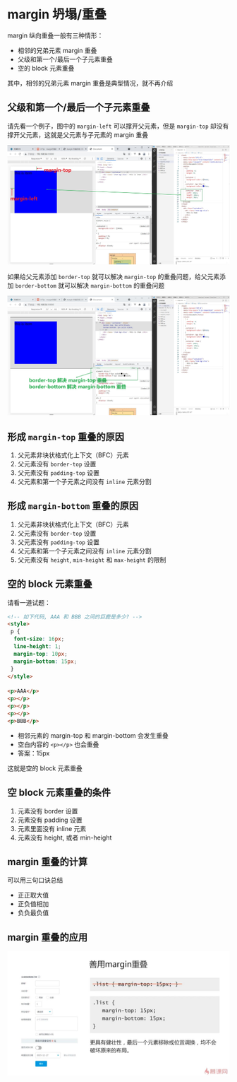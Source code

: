 # margin 坍塌/重叠

margin 纵向重叠一般有三种情形：

- 相邻的兄弟元素 margin 重叠
- 父级和第一个/最后一个子元素重叠
- 空的 block 元素重叠

其中，相邻的兄弟元素 margin 重叠是典型情况，就不再介绍

## 父级和第一个/最后一个子元素重叠

请先看一个例子，图中的 `margin-left` 可以撑开父元素，但是 `margin-top` 却没有撑开父元素，这就是父元素与子元素的 margin 重叠

![](./assets/margin-collapse1.jpg)

如果给父元素添加 `border-top` 就可以解决 `margin-top` 的重叠问题，给父元素添加 `border-bottom` 就可以解决 `margin-bottom` 的重叠问题

![](./assets/margin-collapse2.jpg)

## 形成 `margin-top` 重叠的原因

1. 父元素非块状格式化上下文（BFC）元素
2. 父元素没有 `border-top` 设置
3. 父元素没有 `padding-top` 设置
4. 父元素和第一个子元素之间没有 `inline` 元素分割

## 形成 `margin-bottom` 重叠的原因

1. 父元素非块状格式化上下文（BFC）元素
2. 父元素没有 `border-top` 设置
3. 父元素没有 `padding-top` 设置
4. 父元素和第一个子元素之间没有 `inline` 元素分割
5. 父元素没有 `height`, `min-height` 和 `max-height` 的限制

## 空的 block 元素重叠

请看一道试题：

```html
<!-- 如下代码, AAA 和 BBB 之间的巨鹿是多少? -->
<style>
 p {
  font-size: 16px;
  line-height: 1;
  margin-top: 10px;
  margin-bottom: 15px;
 }
</style>

<p>AAA</p>
<p></p>
<p></p>
<p></p>
<p>BBB</p>
```

- 相邻元素的 margin-top 和 margin-bottom 会发生重叠
- 空白内容的 `<p></p>` 也会重叠
- 答案：15px

这就是空的 block 元素重叠

## 空 block 元素重叠的条件

1. 元素没有 border 设置
2. 元素没有 padding 设置
3. 元素里面没有 inline 元素
4. 元素没有 height, 或者 min-height

## margin 重叠的计算

可以用三句口诀总结

- 正正取大值
- 正负值相加
- 负负最负值

## margin 重叠的应用

![](./assets/margin-collapse3.jpg)

